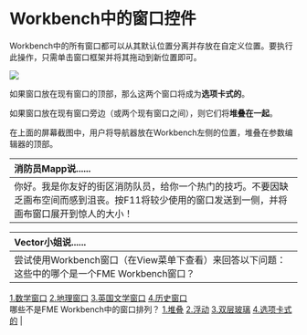 # Workbench中的窗口控件

Workbench中的所有窗口都可以从其默认位置分离并存放在自定义位置。要执行此操作，只需单击窗口框架并将其拖动到新位置即可。

[![](../../.gitbook/assets/img1.014.draggingwindow.png)](https://github.com/safesoftware/FMETraining/blob/Desktop-Basic-2018/DesktopBasic1Basics/Images/Img1.014.DraggingWindow.png)

  
如果窗口放在现有窗口的顶部，那么这两个窗口将成为**选项卡式的**。

如果窗口放在现有窗口旁边（或两个现有窗口之间），则它们将**堆叠在一起**。

在上面的屏幕截图中，用户将导航器放在Workbench左侧的位置，堆叠在参数编辑器的顶部。

|  消防员Mapp说...... |
| :--- |
|  你好。我是你友好的街区消防队员，给你一个热门的技巧。不要因缺乏画布空间而感到沮丧。按F11将较少使用的窗口发送到一侧，并将画布窗口展开到惊人的大小！ |

|  Vector小姐说...... |
| :--- |
|  尝试使用Workbench窗口（在View菜单下查看）来回答以下问题：  这些中的哪个是一个FME Workbench窗口？  
[1.数学窗口](http://52.73.3.37/fmedatastreaming/Manual/QAResponse2017.fmw?chapter=1&question=5&answer=1&DestDataset_TEXTLINE=C%3A%5CFMEOutput%5CQAResponse.html)
[2.地理窗口](http://52.73.3.37/fmedatastreaming/Manual/QAResponse2017.fmw?chapter=1&question=5&answer=2&DestDataset_TEXTLINE=C%3A%5CFMEOutput%5CQAResponse.html)
[3.英国文学窗口](http://52.73.3.37/fmedatastreaming/Manual/QAResponse2017.fmw?chapter=1&question=5&answer=3&DestDataset_TEXTLINE=C%3A%5CFMEOutput%5CQAResponse.html)
[4.历史窗口](http://52.73.3.37/fmedatastreaming/Manual/QAResponse2017.fmw?chapter=1&question=5&answer=4&DestDataset_TEXTLINE=C%3A%5CFMEOutput%5CQAResponse.html)  
哪些不是FME Workbench中的窗口排列？ 
[1.堆叠](http://52.73.3.37/fmedatastreaming/Manual/QAResponse2017.fmw?chapter=1&question=6&answer=1&DestDataset_TEXTLINE=C%3A%5CFMEOutput%5CQAResponse.html)
[2.浮动](http://52.73.3.37/fmedatastreaming/Manual/QAResponse2017.fmw?chapter=1&question=6&answer=2&DestDataset_TEXTLINE=C%3A%5CFMEOutput%5CQAResponse.html)
[3.双层玻璃](http://52.73.3.37/fmedatastreaming/Manual/QAResponse2017.fmw?chapter=1&question=6&answer=3&DestDataset_TEXTLINE=C%3A%5CFMEOutput%5CQAResponse.html)
[4.选项卡式的](http://52.73.3.37/fmedatastreaming/Manual/QAResponse2017.fmw?chapter=1&question=6&answer=4&DestDataset_TEXTLINE=C%3A%5CFMEOutput%5CQAResponse.html) |

